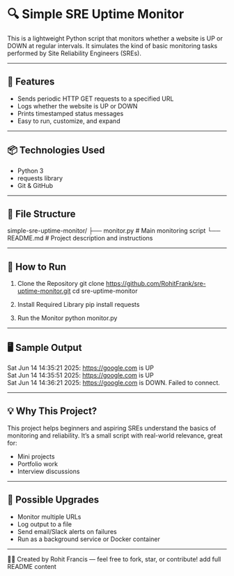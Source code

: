 # 🔍 Simple SRE Uptime Monitor

This is a lightweight Python script that monitors whether a website is UP or DOWN at regular intervals. It simulates the kind of basic monitoring tasks performed by Site Reliability Engineers (SREs).

---

## 🚀 Features
- Sends periodic HTTP GET requests to a specified URL
- Logs whether the website is UP or DOWN
- Prints timestamped status messages
- Easy to run, customize, and expand

---

## 📦 Technologies Used
- Python 3
- requests library
- Git & GitHub

---

## 📂 File Structure
simple-sre-uptime-monitor/
├── monitor.py      # Main monitoring script
└── README.md       # Project description and instructions

---

## 🧪 How to Run

1. Clone the Repository
   git clone https://github.com/RohitFrank/sre-uptime-monitor.git
   cd sre-uptime-monitor

2. Install Required Library
   pip install requests

3. Run the Monitor
   python monitor.py

---

## 🖥️ Sample Output
Sat Jun 14 14:35:21 2025: https://google.com is UP  
Sat Jun 14 14:35:51 2025: https://google.com is UP  
Sat Jun 14 14:36:21 2025: https://google.com is DOWN. Failed to connect.

---

## 💡 Why This Project?

This project helps beginners and aspiring SREs understand the basics of monitoring and reliability. It’s a small script with real-world relevance, great for:
- Mini projects
- Portfolio work
- Interview discussions

---

## 🔧 Possible Upgrades
- Monitor multiple URLs
- Log output to a file
- Send email/Slack alerts on failures
- Run as a background service or Docker container

---

👨‍💻 Created by Rohit Francis — feel free to fork, star, or contribute!
add full README content

